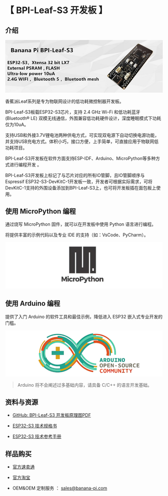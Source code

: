 # 【 BPI-Leaf-S3 开发板 】

## 介绍

![](assets/images/BPI-Leaf-S3_banner.jpg)

香蕉派Leaf系列是专为物联网设计的低功耗微控制器开发板。

BPI-Leaf-S3板载ESP32-S3芯片，支持 2.4 GHz Wi-Fi 和低功耗蓝牙 (Bluetooth® LE) 双模无线通信，外围兼容低功耗硬件设计，深度睡眠模式下功耗仅为10uA。

支持USB和外接3.7V锂电池两种供电方式，可实现双电源下自动切换电源功能，并支持USB充电方式。体积小巧，接口方便，上手简单，可直接应用于物联网低功耗项目。

BPI-Leaf-S3开发板在软件方面支持ESP-IDF、Arduino、MicroPython等多种方式进行编程开发 。

BPI-Leaf-S3开发板上标记了与芯片对应的所有IO管脚，且IO管脚顺序与Espressif ESP32-S3-DevKitC-1开发板一致，开发者可根据实际需求，可将DevKitC-1支持的外围设备添加到BPI-Leaf-S3上，也可将开发板插在面包板上使用。

## 使用 MicroPython 编程

通过烧写 MicroPython 固件，就可以在开发板中使用 Python 语言进行编程。

将提供丰富的示例代码以及专业 IDE 的支持（如：VsCode、PyCharm）。

![](assets/images/Mircopython.png)

## 使用 Arduino 编程

提供了入门 Arduino 的软件工具和最佳示例，降低进入 ESP32 嵌入式专业开发的门槛。

![](assets/images/Arduino_logo_1200x350.png)

>Arduino 将不会阐述过多基础内容，请具备 C/C++ 的语言开发基础。

## 资料与资源

- [GitHub: BPI-Leaf-S3 开发板原理图PDF](https://github.com/BPI-STEAM/BPI-Leaf-S3-Doc/blob/main/sch/BPI-Leaf-S3-Chip-V0.1A.pdf) 

- [ESP32-S3 技术规格书](https://github.com/BPI-STEAM/BPI-Leaf-S3-Doc/blob/main/Example/Arduino)

- [ESP32-S3 技术参考手册](https://www.espressif.com/sites/default/files/documentation/esp32-s3_technical_reference_manual_cn.pdf)

## 样品购买

- [官方速卖通](https://www.aliexpress.com/item/1005004428945296.html?spm=5261.ProductManageOnline.0.0.48af4edfYbyEoI)

- [官方淘宝](https://item.taobao.com/item.htm?spm=a2126o.success.0.0.29034831FGnLQW&id=677287234553)

- OEM&OEM 定制服务 ： sales@banana-pi.com